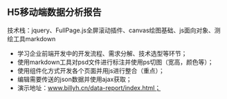 H5移动端数据分析报告
---
技术栈：jquery、FullPage.js全屏滚动插件、canvas绘图基础、js面向对象、测绘工具markdown
- 学习企业前端开发中的开发流程、需求分解、技术选型等环节；
- 使用markdown工具对psd文件进行标注并使用ps切图（宽高，颜色等）；
- 使用组件化方式开发各个页面并用js进行整合（重点）；
- 编辑需要传送的json数据并使用ajax获取；
- 演示地址：www.billyh.cn/data-report/index.html；
